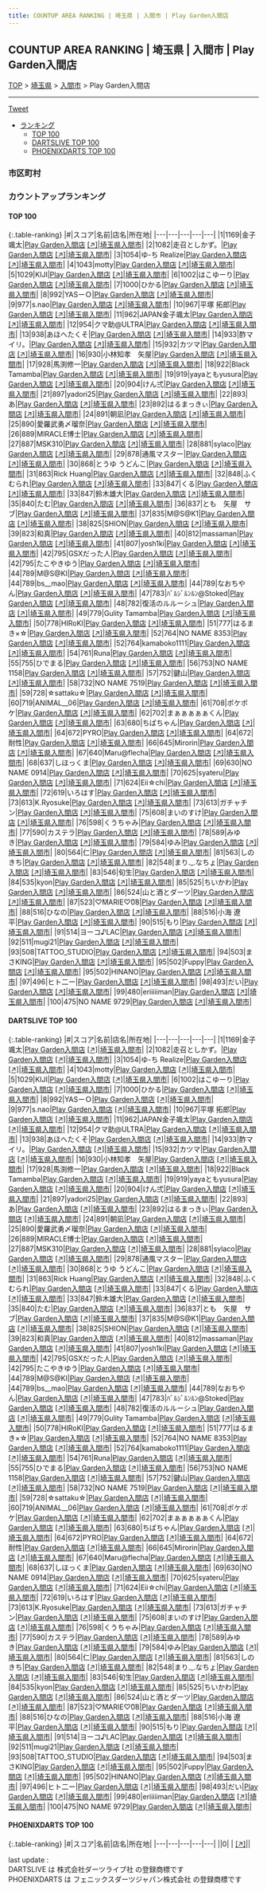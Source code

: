 ```yaml
---
title: COUNTUP AREA RANKING | 埼玉県 | 入間市 | Play Garden入間店
---
```

## COUNTUP AREA RANKING | 埼玉県 | 入間市 | Play Garden入間店

[TOP](/darts/rank/) > [埼玉県](/darts/rank/埼玉県/) > [入間市](/darts/rank/埼玉県/入間市/) > Play Garden入間店

___

<a href="https://twitter.com/share?ref_src=twsrc%5Etfw" data-text="COUNTUP AREA RANKING | 埼玉県入間市Play Garden入間店" class="twitter-share-button" data-hashtags="DARTSLIVE,PHOENIXDARTS,darts,ダーツ" data-show-count="false">Tweet</a>

* [ランキング](#カウントアップランキング)
    * [TOP 100](#top-100)
    * [DARTSLIVE TOP 100](#dartslive-top-100)
    * [PHOENIXDARTS TOP 100](#phoenixdarts-top-100)

### 市区町村

<ul>

</ul>

### カウントアップランキング

#### TOP 100



{:.table-ranking}
|#|スコア|名前|店名|所在地|
|---|---|---|---|---|
|1|1169|<span class="rank-name-dl">金子 颯太</span>|<a href="/darts/rank/shops/478626f191e53b2f774c926eb736cb5a.html">Play Garden入間店</a> <a href="https://search.dartslive.com/jp/shop/478626f191e53b2f774c926eb736cb5a">[↗]</a>|<a href="/darts/rank/埼玉県/入間市">埼玉県入間市</a>|
|2|1082|<span class="rank-name-dl">走召としかず。</span>|<a href="/darts/rank/shops/478626f191e53b2f774c926eb736cb5a.html">Play Garden入間店</a> <a href="https://search.dartslive.com/jp/shop/478626f191e53b2f774c926eb736cb5a">[↗]</a>|<a href="/darts/rank/埼玉県/入間市">埼玉県入間市</a>|
|3|1054|<span class="rank-name-dl">ゆ-ち Realize</span>|<a href="/darts/rank/shops/478626f191e53b2f774c926eb736cb5a.html">Play Garden入間店</a> <a href="https://search.dartslive.com/jp/shop/478626f191e53b2f774c926eb736cb5a">[↗]</a>|<a href="/darts/rank/埼玉県/入間市">埼玉県入間市</a>|
|4|1043|<span class="rank-name-dl">motty</span>|<a href="/darts/rank/shops/478626f191e53b2f774c926eb736cb5a.html">Play Garden入間店</a> <a href="https://search.dartslive.com/jp/shop/478626f191e53b2f774c926eb736cb5a">[↗]</a>|<a href="/darts/rank/埼玉県/入間市">埼玉県入間市</a>|
|5|1029|<span class="rank-name-dl">KIJI</span>|<a href="/darts/rank/shops/478626f191e53b2f774c926eb736cb5a.html">Play Garden入間店</a> <a href="https://search.dartslive.com/jp/shop/478626f191e53b2f774c926eb736cb5a">[↗]</a>|<a href="/darts/rank/埼玉県/入間市">埼玉県入間市</a>|
|6|1002|<span class="rank-name-dl">はこゆーり</span>|<a href="/darts/rank/shops/478626f191e53b2f774c926eb736cb5a.html">Play Garden入間店</a> <a href="https://search.dartslive.com/jp/shop/478626f191e53b2f774c926eb736cb5a">[↗]</a>|<a href="/darts/rank/埼玉県/入間市">埼玉県入間市</a>|
|7|1000|<span class="rank-name-dl">ひかる</span>|<a href="/darts/rank/shops/478626f191e53b2f774c926eb736cb5a.html">Play Garden入間店</a> <a href="https://search.dartslive.com/jp/shop/478626f191e53b2f774c926eb736cb5a">[↗]</a>|<a href="/darts/rank/埼玉県/入間市">埼玉県入間市</a>|
|8|992|<span class="rank-name-dl">YASーＯ</span>|<a href="/darts/rank/shops/478626f191e53b2f774c926eb736cb5a.html">Play Garden入間店</a> <a href="https://search.dartslive.com/jp/shop/478626f191e53b2f774c926eb736cb5a">[↗]</a>|<a href="/darts/rank/埼玉県/入間市">埼玉県入間市</a>|
|9|977|<span class="rank-name-dl">s.nao</span>|<a href="/darts/rank/shops/478626f191e53b2f774c926eb736cb5a.html">Play Garden入間店</a> <a href="https://search.dartslive.com/jp/shop/478626f191e53b2f774c926eb736cb5a">[↗]</a>|<a href="/darts/rank/埼玉県/入間市">埼玉県入間市</a>|
|10|967|<span class="rank-name-dl">平塚 拓郎</span>|<a href="/darts/rank/shops/478626f191e53b2f774c926eb736cb5a.html">Play Garden入間店</a> <a href="https://search.dartslive.com/jp/shop/478626f191e53b2f774c926eb736cb5a">[↗]</a>|<a href="/darts/rank/埼玉県/入間市">埼玉県入間市</a>|
|11|962|<span class="rank-name-dl">JAPAN金子颯太</span>|<a href="/darts/rank/shops/478626f191e53b2f774c926eb736cb5a.html">Play Garden入間店</a> <a href="https://search.dartslive.com/jp/shop/478626f191e53b2f774c926eb736cb5a">[↗]</a>|<a href="/darts/rank/埼玉県/入間市">埼玉県入間市</a>|
|12|954|<span class="rank-name-dl">クマ助@ULTRA</span>|<a href="/darts/rank/shops/478626f191e53b2f774c926eb736cb5a.html">Play Garden入間店</a> <a href="https://search.dartslive.com/jp/shop/478626f191e53b2f774c926eb736cb5a">[↗]</a>|<a href="/darts/rank/埼玉県/入間市">埼玉県入間市</a>|
|13|938|<span class="rank-name-dl">あほへたくそ</span>|<a href="/darts/rank/shops/478626f191e53b2f774c926eb736cb5a.html">Play Garden入間店</a> <a href="https://search.dartslive.com/jp/shop/478626f191e53b2f774c926eb736cb5a">[↗]</a>|<a href="/darts/rank/埼玉県/入間市">埼玉県入間市</a>|
|14|933|<span class="rank-name-dl">酢マイリ。</span>|<a href="/darts/rank/shops/478626f191e53b2f774c926eb736cb5a.html">Play Garden入間店</a> <a href="https://search.dartslive.com/jp/shop/478626f191e53b2f774c926eb736cb5a">[↗]</a>|<a href="/darts/rank/埼玉県/入間市">埼玉県入間市</a>|
|15|932|<span class="rank-name-dl">カツマ</span>|<a href="/darts/rank/shops/478626f191e53b2f774c926eb736cb5a.html">Play Garden入間店</a> <a href="https://search.dartslive.com/jp/shop/478626f191e53b2f774c926eb736cb5a">[↗]</a>|<a href="/darts/rank/埼玉県/入間市">埼玉県入間市</a>|
|16|930|<span class="rank-name-dl">小林知孝　矢屋</span>|<a href="/darts/rank/shops/478626f191e53b2f774c926eb736cb5a.html">Play Garden入間店</a> <a href="https://search.dartslive.com/jp/shop/478626f191e53b2f774c926eb736cb5a">[↗]</a>|<a href="/darts/rank/埼玉県/入間市">埼玉県入間市</a>|
|17|928|<span class="rank-name-dl">馬渕修一</span>|<a href="/darts/rank/shops/478626f191e53b2f774c926eb736cb5a.html">Play Garden入間店</a> <a href="https://search.dartslive.com/jp/shop/478626f191e53b2f774c926eb736cb5a">[↗]</a>|<a href="/darts/rank/埼玉県/入間市">埼玉県入間市</a>|
|18|922|<span class="rank-name-dl">Black Tamamba</span>|<a href="/darts/rank/shops/478626f191e53b2f774c926eb736cb5a.html">Play Garden入間店</a> <a href="https://search.dartslive.com/jp/shop/478626f191e53b2f774c926eb736cb5a">[↗]</a>|<a href="/darts/rank/埼玉県/入間市">埼玉県入間市</a>|
|19|919|<span class="rank-name-dl">yayaともyusura</span>|<a href="/darts/rank/shops/478626f191e53b2f774c926eb736cb5a.html">Play Garden入間店</a> <a href="https://search.dartslive.com/jp/shop/478626f191e53b2f774c926eb736cb5a">[↗]</a>|<a href="/darts/rank/埼玉県/入間市">埼玉県入間市</a>|
|20|904|<span class="rank-name-dl">けん弍</span>|<a href="/darts/rank/shops/478626f191e53b2f774c926eb736cb5a.html">Play Garden入間店</a> <a href="https://search.dartslive.com/jp/shop/478626f191e53b2f774c926eb736cb5a">[↗]</a>|<a href="/darts/rank/埼玉県/入間市">埼玉県入間市</a>|
|21|897|<span class="rank-name-dl">yadori25</span>|<a href="/darts/rank/shops/478626f191e53b2f774c926eb736cb5a.html">Play Garden入間店</a> <a href="https://search.dartslive.com/jp/shop/478626f191e53b2f774c926eb736cb5a">[↗]</a>|<a href="/darts/rank/埼玉県/入間市">埼玉県入間市</a>|
|22|893|<span class="rank-name-dl">あ</span>|<a href="/darts/rank/shops/478626f191e53b2f774c926eb736cb5a.html">Play Garden入間店</a> <a href="https://search.dartslive.com/jp/shop/478626f191e53b2f774c926eb736cb5a">[↗]</a>|<a href="/darts/rank/埼玉県/入間市">埼玉県入間市</a>|
|23|892|<span class="rank-name-dl">はるまっきぃ</span>|<a href="/darts/rank/shops/478626f191e53b2f774c926eb736cb5a.html">Play Garden入間店</a> <a href="https://search.dartslive.com/jp/shop/478626f191e53b2f774c926eb736cb5a">[↗]</a>|<a href="/darts/rank/埼玉県/入間市">埼玉県入間市</a>|
|24|891|<span class="rank-name-dl">朝凪</span>|<a href="/darts/rank/shops/478626f191e53b2f774c926eb736cb5a.html">Play Garden入間店</a> <a href="https://search.dartslive.com/jp/shop/478626f191e53b2f774c926eb736cb5a">[↗]</a>|<a href="/darts/rank/埼玉県/入間市">埼玉県入間市</a>|
|25|890|<span class="rank-name-dl">愛羅武勇〆瑠奈</span>|<a href="/darts/rank/shops/478626f191e53b2f774c926eb736cb5a.html">Play Garden入間店</a> <a href="https://search.dartslive.com/jp/shop/478626f191e53b2f774c926eb736cb5a">[↗]</a>|<a href="/darts/rank/埼玉県/入間市">埼玉県入間市</a>|
|26|889|<span class="rank-name-dl">MIRACLE博士</span>|<a href="/darts/rank/shops/478626f191e53b2f774c926eb736cb5a.html">Play Garden入間店</a> <a href="https://search.dartslive.com/jp/shop/478626f191e53b2f774c926eb736cb5a">[↗]</a>|<a href="/darts/rank/埼玉県/入間市">埼玉県入間市</a>|
|27|887|<span class="rank-name-dl">MSK310</span>|<a href="/darts/rank/shops/478626f191e53b2f774c926eb736cb5a.html">Play Garden入間店</a> <a href="https://search.dartslive.com/jp/shop/478626f191e53b2f774c926eb736cb5a">[↗]</a>|<a href="/darts/rank/埼玉県/入間市">埼玉県入間市</a>|
|28|881|<span class="rank-name-dl">sylaco</span>|<a href="/darts/rank/shops/478626f191e53b2f774c926eb736cb5a.html">Play Garden入間店</a> <a href="https://search.dartslive.com/jp/shop/478626f191e53b2f774c926eb736cb5a">[↗]</a>|<a href="/darts/rank/埼玉県/入間市">埼玉県入間市</a>|
|29|878|<span class="rank-name-dl">通風マスター</span>|<a href="/darts/rank/shops/478626f191e53b2f774c926eb736cb5a.html">Play Garden入間店</a> <a href="https://search.dartslive.com/jp/shop/478626f191e53b2f774c926eb736cb5a">[↗]</a>|<a href="/darts/rank/埼玉県/入間市">埼玉県入間市</a>|
|30|868|<span class="rank-name-dl">とうゆ うどんこ</span>|<a href="/darts/rank/shops/478626f191e53b2f774c926eb736cb5a.html">Play Garden入間店</a> <a href="https://search.dartslive.com/jp/shop/478626f191e53b2f774c926eb736cb5a">[↗]</a>|<a href="/darts/rank/埼玉県/入間市">埼玉県入間市</a>|
|31|863|<span class="rank-name-dl">Rick Huang</span>|<a href="/darts/rank/shops/478626f191e53b2f774c926eb736cb5a.html">Play Garden入間店</a> <a href="https://search.dartslive.com/jp/shop/478626f191e53b2f774c926eb736cb5a">[↗]</a>|<a href="/darts/rank/埼玉県/入間市">埼玉県入間市</a>|
|32|848|<span class="rank-name-dl">ふくむられ</span>|<a href="/darts/rank/shops/478626f191e53b2f774c926eb736cb5a.html">Play Garden入間店</a> <a href="https://search.dartslive.com/jp/shop/478626f191e53b2f774c926eb736cb5a">[↗]</a>|<a href="/darts/rank/埼玉県/入間市">埼玉県入間市</a>|
|33|847|<span class="rank-name-dl">くる</span>|<a href="/darts/rank/shops/478626f191e53b2f774c926eb736cb5a.html">Play Garden入間店</a> <a href="https://search.dartslive.com/jp/shop/478626f191e53b2f774c926eb736cb5a">[↗]</a>|<a href="/darts/rank/埼玉県/入間市">埼玉県入間市</a>|
|33|847|<span class="rank-name-dl">鈴木雄大</span>|<a href="/darts/rank/shops/478626f191e53b2f774c926eb736cb5a.html">Play Garden入間店</a> <a href="https://search.dartslive.com/jp/shop/478626f191e53b2f774c926eb736cb5a">[↗]</a>|<a href="/darts/rank/埼玉県/入間市">埼玉県入間市</a>|
|35|840|<span class="rank-name-dl">たむ</span>|<a href="/darts/rank/shops/478626f191e53b2f774c926eb736cb5a.html">Play Garden入間店</a> <a href="https://search.dartslive.com/jp/shop/478626f191e53b2f774c926eb736cb5a">[↗]</a>|<a href="/darts/rank/埼玉県/入間市">埼玉県入間市</a>|
|36|837|<span class="rank-name-dl">とも　矢屋　サブ</span>|<a href="/darts/rank/shops/478626f191e53b2f774c926eb736cb5a.html">Play Garden入間店</a> <a href="https://search.dartslive.com/jp/shop/478626f191e53b2f774c926eb736cb5a">[↗]</a>|<a href="/darts/rank/埼玉県/入間市">埼玉県入間市</a>|
|37|835|<span class="rank-name-dl">M@S@K1</span>|<a href="/darts/rank/shops/478626f191e53b2f774c926eb736cb5a.html">Play Garden入間店</a> <a href="https://search.dartslive.com/jp/shop/478626f191e53b2f774c926eb736cb5a">[↗]</a>|<a href="/darts/rank/埼玉県/入間市">埼玉県入間市</a>|
|38|825|<span class="rank-name-dl">SHION</span>|<a href="/darts/rank/shops/478626f191e53b2f774c926eb736cb5a.html">Play Garden入間店</a> <a href="https://search.dartslive.com/jp/shop/478626f191e53b2f774c926eb736cb5a">[↗]</a>|<a href="/darts/rank/埼玉県/入間市">埼玉県入間市</a>|
|39|823|<span class="rank-name-dl">和真</span>|<a href="/darts/rank/shops/478626f191e53b2f774c926eb736cb5a.html">Play Garden入間店</a> <a href="https://search.dartslive.com/jp/shop/478626f191e53b2f774c926eb736cb5a">[↗]</a>|<a href="/darts/rank/埼玉県/入間市">埼玉県入間市</a>|
|40|812|<span class="rank-name-dl">massaman</span>|<a href="/darts/rank/shops/478626f191e53b2f774c926eb736cb5a.html">Play Garden入間店</a> <a href="https://search.dartslive.com/jp/shop/478626f191e53b2f774c926eb736cb5a">[↗]</a>|<a href="/darts/rank/埼玉県/入間市">埼玉県入間市</a>|
|41|807|<span class="rank-name-dl">yosh1ki</span>|<a href="/darts/rank/shops/478626f191e53b2f774c926eb736cb5a.html">Play Garden入間店</a> <a href="https://search.dartslive.com/jp/shop/478626f191e53b2f774c926eb736cb5a">[↗]</a>|<a href="/darts/rank/埼玉県/入間市">埼玉県入間市</a>|
|42|795|<span class="rank-name-dl">GSXだった人</span>|<a href="/darts/rank/shops/478626f191e53b2f774c926eb736cb5a.html">Play Garden入間店</a> <a href="https://search.dartslive.com/jp/shop/478626f191e53b2f774c926eb736cb5a">[↗]</a>|<a href="/darts/rank/埼玉県/入間市">埼玉県入間市</a>|
|42|795|<span class="rank-name-dl">たこやきゆう</span>|<a href="/darts/rank/shops/478626f191e53b2f774c926eb736cb5a.html">Play Garden入間店</a> <a href="https://search.dartslive.com/jp/shop/478626f191e53b2f774c926eb736cb5a">[↗]</a>|<a href="/darts/rank/埼玉県/入間市">埼玉県入間市</a>|
|44|789|<span class="rank-name-dl">M@S@KI</span>|<a href="/darts/rank/shops/478626f191e53b2f774c926eb736cb5a.html">Play Garden入間店</a> <a href="https://search.dartslive.com/jp/shop/478626f191e53b2f774c926eb736cb5a">[↗]</a>|<a href="/darts/rank/埼玉県/入間市">埼玉県入間市</a>|
|44|789|<span class="rank-name-dl">bs__mao</span>|<a href="/darts/rank/shops/478626f191e53b2f774c926eb736cb5a.html">Play Garden入間店</a> <a href="https://search.dartslive.com/jp/shop/478626f191e53b2f774c926eb736cb5a">[↗]</a>|<a href="/darts/rank/埼玉県/入間市">埼玉県入間市</a>|
|44|789|<span class="rank-name-dl">なおちやん</span>|<a href="/darts/rank/shops/478626f191e53b2f774c926eb736cb5a.html">Play Garden入間店</a> <a href="https://search.dartslive.com/jp/shop/478626f191e53b2f774c926eb736cb5a">[↗]</a>|<a href="/darts/rank/埼玉県/入間市">埼玉県入間市</a>|
|47|783|<span class="rank-name-dl">ﾊﾞﾙｼﾞﾙﾝﾙﾝ@Stoked</span>|<a href="/darts/rank/shops/478626f191e53b2f774c926eb736cb5a.html">Play Garden入間店</a> <a href="https://search.dartslive.com/jp/shop/478626f191e53b2f774c926eb736cb5a">[↗]</a>|<a href="/darts/rank/埼玉県/入間市">埼玉県入間市</a>|
|48|782|<span class="rank-name-dl">復活のルルーシュ</span>|<a href="/darts/rank/shops/478626f191e53b2f774c926eb736cb5a.html">Play Garden入間店</a> <a href="https://search.dartslive.com/jp/shop/478626f191e53b2f774c926eb736cb5a">[↗]</a>|<a href="/darts/rank/埼玉県/入間市">埼玉県入間市</a>|
|49|779|<span class="rank-name-dl">Gulity Tamamba</span>|<a href="/darts/rank/shops/478626f191e53b2f774c926eb736cb5a.html">Play Garden入間店</a> <a href="https://search.dartslive.com/jp/shop/478626f191e53b2f774c926eb736cb5a">[↗]</a>|<a href="/darts/rank/埼玉県/入間市">埼玉県入間市</a>|
|50|778|<span class="rank-name-dl">HIRoKI</span>|<a href="/darts/rank/shops/478626f191e53b2f774c926eb736cb5a.html">Play Garden入間店</a> <a href="https://search.dartslive.com/jp/shop/478626f191e53b2f774c926eb736cb5a">[↗]</a>|<a href="/darts/rank/埼玉県/入間市">埼玉県入間市</a>|
|51|777|<span class="rank-name-dl">はるまき×☆</span>|<a href="/darts/rank/shops/478626f191e53b2f774c926eb736cb5a.html">Play Garden入間店</a> <a href="https://search.dartslive.com/jp/shop/478626f191e53b2f774c926eb736cb5a">[↗]</a>|<a href="/darts/rank/埼玉県/入間市">埼玉県入間市</a>|
|52|764|<span class="rank-name-dl">NO NAME 8353</span>|<a href="/darts/rank/shops/478626f191e53b2f774c926eb736cb5a.html">Play Garden入間店</a> <a href="https://search.dartslive.com/jp/shop/478626f191e53b2f774c926eb736cb5a">[↗]</a>|<a href="/darts/rank/埼玉県/入間市">埼玉県入間市</a>|
|52|764|<span class="rank-name-dl">kamaboko1111</span>|<a href="/darts/rank/shops/478626f191e53b2f774c926eb736cb5a.html">Play Garden入間店</a> <a href="https://search.dartslive.com/jp/shop/478626f191e53b2f774c926eb736cb5a">[↗]</a>|<a href="/darts/rank/埼玉県/入間市">埼玉県入間市</a>|
|54|761|<span class="rank-name-dl">Runa</span>|<a href="/darts/rank/shops/478626f191e53b2f774c926eb736cb5a.html">Play Garden入間店</a> <a href="https://search.dartslive.com/jp/shop/478626f191e53b2f774c926eb736cb5a">[↗]</a>|<a href="/darts/rank/埼玉県/入間市">埼玉県入間市</a>|
|55|755|<span class="rank-name-dl">ひでまる</span>|<a href="/darts/rank/shops/478626f191e53b2f774c926eb736cb5a.html">Play Garden入間店</a> <a href="https://search.dartslive.com/jp/shop/478626f191e53b2f774c926eb736cb5a">[↗]</a>|<a href="/darts/rank/埼玉県/入間市">埼玉県入間市</a>|
|56|753|<span class="rank-name-dl">NO NAME 1158</span>|<a href="/darts/rank/shops/478626f191e53b2f774c926eb736cb5a.html">Play Garden入間店</a> <a href="https://search.dartslive.com/jp/shop/478626f191e53b2f774c926eb736cb5a">[↗]</a>|<a href="/darts/rank/埼玉県/入間市">埼玉県入間市</a>|
|57|752|<span class="rank-name-dl">鍵山</span>|<a href="/darts/rank/shops/478626f191e53b2f774c926eb736cb5a.html">Play Garden入間店</a> <a href="https://search.dartslive.com/jp/shop/478626f191e53b2f774c926eb736cb5a">[↗]</a>|<a href="/darts/rank/埼玉県/入間市">埼玉県入間市</a>|
|58|732|<span class="rank-name-dl">NO NAME 7519</span>|<a href="/darts/rank/shops/478626f191e53b2f774c926eb736cb5a.html">Play Garden入間店</a> <a href="https://search.dartslive.com/jp/shop/478626f191e53b2f774c926eb736cb5a">[↗]</a>|<a href="/darts/rank/埼玉県/入間市">埼玉県入間市</a>|
|59|728|<span class="rank-name-dl">☆sattaku☆</span>|<a href="/darts/rank/shops/478626f191e53b2f774c926eb736cb5a.html">Play Garden入間店</a> <a href="https://search.dartslive.com/jp/shop/478626f191e53b2f774c926eb736cb5a">[↗]</a>|<a href="/darts/rank/埼玉県/入間市">埼玉県入間市</a>|
|60|719|<span class="rank-name-dl">ANIMAL__06</span>|<a href="/darts/rank/shops/478626f191e53b2f774c926eb736cb5a.html">Play Garden入間店</a> <a href="https://search.dartslive.com/jp/shop/478626f191e53b2f774c926eb736cb5a">[↗]</a>|<a href="/darts/rank/埼玉県/入間市">埼玉県入間市</a>|
|61|708|<span class="rank-name-dl">ポケポケ</span>|<a href="/darts/rank/shops/478626f191e53b2f774c926eb736cb5a.html">Play Garden入間店</a> <a href="https://search.dartslive.com/jp/shop/478626f191e53b2f774c926eb736cb5a">[↗]</a>|<a href="/darts/rank/埼玉県/入間市">埼玉県入間市</a>|
|62|702|<span class="rank-name-dl">まぁぁぁぁぁくん</span>|<a href="/darts/rank/shops/478626f191e53b2f774c926eb736cb5a.html">Play Garden入間店</a> <a href="https://search.dartslive.com/jp/shop/478626f191e53b2f774c926eb736cb5a">[↗]</a>|<a href="/darts/rank/埼玉県/入間市">埼玉県入間市</a>|
|63|680|<span class="rank-name-dl">ちばちゃん</span>|<a href="/darts/rank/shops/478626f191e53b2f774c926eb736cb5a.html">Play Garden入間店</a> <a href="https://search.dartslive.com/jp/shop/478626f191e53b2f774c926eb736cb5a">[↗]</a>|<a href="/darts/rank/埼玉県/入間市">埼玉県入間市</a>|
|64|672|<span class="rank-name-dl">PYRO</span>|<a href="/darts/rank/shops/478626f191e53b2f774c926eb736cb5a.html">Play Garden入間店</a> <a href="https://search.dartslive.com/jp/shop/478626f191e53b2f774c926eb736cb5a">[↗]</a>|<a href="/darts/rank/埼玉県/入間市">埼玉県入間市</a>|
|64|672|<span class="rank-name-dl">耐性</span>|<a href="/darts/rank/shops/478626f191e53b2f774c926eb736cb5a.html">Play Garden入間店</a> <a href="https://search.dartslive.com/jp/shop/478626f191e53b2f774c926eb736cb5a">[↗]</a>|<a href="/darts/rank/埼玉県/入間市">埼玉県入間市</a>|
|66|645|<span class="rank-name-dl">Mirorin</span>|<a href="/darts/rank/shops/478626f191e53b2f774c926eb736cb5a.html">Play Garden入間店</a> <a href="https://search.dartslive.com/jp/shop/478626f191e53b2f774c926eb736cb5a">[↗]</a>|<a href="/darts/rank/埼玉県/入間市">埼玉県入間市</a>|
|67|640|<span class="rank-name-dl">Maru@flecha</span>|<a href="/darts/rank/shops/478626f191e53b2f774c926eb736cb5a.html">Play Garden入間店</a> <a href="https://search.dartslive.com/jp/shop/478626f191e53b2f774c926eb736cb5a">[↗]</a>|<a href="/darts/rank/埼玉県/入間市">埼玉県入間市</a>|
|68|637|<span class="rank-name-dl">しほっくま</span>|<a href="/darts/rank/shops/478626f191e53b2f774c926eb736cb5a.html">Play Garden入間店</a> <a href="https://search.dartslive.com/jp/shop/478626f191e53b2f774c926eb736cb5a">[↗]</a>|<a href="/darts/rank/埼玉県/入間市">埼玉県入間市</a>|
|69|630|<span class="rank-name-dl">NO NAME 0914</span>|<a href="/darts/rank/shops/478626f191e53b2f774c926eb736cb5a.html">Play Garden入間店</a> <a href="https://search.dartslive.com/jp/shop/478626f191e53b2f774c926eb736cb5a">[↗]</a>|<a href="/darts/rank/埼玉県/入間市">埼玉県入間市</a>|
|70|625|<span class="rank-name-dl">syateru</span>|<a href="/darts/rank/shops/478626f191e53b2f774c926eb736cb5a.html">Play Garden入間店</a> <a href="https://search.dartslive.com/jp/shop/478626f191e53b2f774c926eb736cb5a">[↗]</a>|<a href="/darts/rank/埼玉県/入間市">埼玉県入間市</a>|
|71|624|<span class="rank-name-dl">Eii☆chi</span>|<a href="/darts/rank/shops/478626f191e53b2f774c926eb736cb5a.html">Play Garden入間店</a> <a href="https://search.dartslive.com/jp/shop/478626f191e53b2f774c926eb736cb5a">[↗]</a>|<a href="/darts/rank/埼玉県/入間市">埼玉県入間市</a>|
|72|619|<span class="rank-name-dl">いろはす</span>|<a href="/darts/rank/shops/478626f191e53b2f774c926eb736cb5a.html">Play Garden入間店</a> <a href="https://search.dartslive.com/jp/shop/478626f191e53b2f774c926eb736cb5a">[↗]</a>|<a href="/darts/rank/埼玉県/入間市">埼玉県入間市</a>|
|73|613|<span class="rank-name-dl">K.Ryosuke</span>|<a href="/darts/rank/shops/478626f191e53b2f774c926eb736cb5a.html">Play Garden入間店</a> <a href="https://search.dartslive.com/jp/shop/478626f191e53b2f774c926eb736cb5a">[↗]</a>|<a href="/darts/rank/埼玉県/入間市">埼玉県入間市</a>|
|73|613|<span class="rank-name-dl">ガチャチン</span>|<a href="/darts/rank/shops/478626f191e53b2f774c926eb736cb5a.html">Play Garden入間店</a> <a href="https://search.dartslive.com/jp/shop/478626f191e53b2f774c926eb736cb5a">[↗]</a>|<a href="/darts/rank/埼玉県/入間市">埼玉県入間市</a>|
|75|608|<span class="rank-name-dl">まいのすけ</span>|<a href="/darts/rank/shops/478626f191e53b2f774c926eb736cb5a.html">Play Garden入間店</a> <a href="https://search.dartslive.com/jp/shop/478626f191e53b2f774c926eb736cb5a">[↗]</a>|<a href="/darts/rank/埼玉県/入間市">埼玉県入間市</a>|
|76|598|<span class="rank-name-dl">くうちゃみ</span>|<a href="/darts/rank/shops/478626f191e53b2f774c926eb736cb5a.html">Play Garden入間店</a> <a href="https://search.dartslive.com/jp/shop/478626f191e53b2f774c926eb736cb5a">[↗]</a>|<a href="/darts/rank/埼玉県/入間市">埼玉県入間市</a>|
|77|590|<span class="rank-name-dl">カステラ</span>|<a href="/darts/rank/shops/478626f191e53b2f774c926eb736cb5a.html">Play Garden入間店</a> <a href="https://search.dartslive.com/jp/shop/478626f191e53b2f774c926eb736cb5a">[↗]</a>|<a href="/darts/rank/埼玉県/入間市">埼玉県入間市</a>|
|78|589|<span class="rank-name-dl">みゆき</span>|<a href="/darts/rank/shops/478626f191e53b2f774c926eb736cb5a.html">Play Garden入間店</a> <a href="https://search.dartslive.com/jp/shop/478626f191e53b2f774c926eb736cb5a">[↗]</a>|<a href="/darts/rank/埼玉県/入間市">埼玉県入間市</a>|
|79|584|<span class="rank-name-dl">ゆみ</span>|<a href="/darts/rank/shops/478626f191e53b2f774c926eb736cb5a.html">Play Garden入間店</a> <a href="https://search.dartslive.com/jp/shop/478626f191e53b2f774c926eb736cb5a">[↗]</a>|<a href="/darts/rank/埼玉県/入間市">埼玉県入間市</a>|
|80|564|<span class="rank-name-dl">仁</span>|<a href="/darts/rank/shops/478626f191e53b2f774c926eb736cb5a.html">Play Garden入間店</a> <a href="https://search.dartslive.com/jp/shop/478626f191e53b2f774c926eb736cb5a">[↗]</a>|<a href="/darts/rank/埼玉県/入間市">埼玉県入間市</a>|
|81|563|<span class="rank-name-dl">しのきち</span>|<a href="/darts/rank/shops/478626f191e53b2f774c926eb736cb5a.html">Play Garden入間店</a> <a href="https://search.dartslive.com/jp/shop/478626f191e53b2f774c926eb736cb5a">[↗]</a>|<a href="/darts/rank/埼玉県/入間市">埼玉県入間市</a>|
|82|548|<span class="rank-name-dl">まり._.なちょ</span>|<a href="/darts/rank/shops/478626f191e53b2f774c926eb736cb5a.html">Play Garden入間店</a> <a href="https://search.dartslive.com/jp/shop/478626f191e53b2f774c926eb736cb5a">[↗]</a>|<a href="/darts/rank/埼玉県/入間市">埼玉県入間市</a>|
|83|546|<span class="rank-name-dl">旬生</span>|<a href="/darts/rank/shops/478626f191e53b2f774c926eb736cb5a.html">Play Garden入間店</a> <a href="https://search.dartslive.com/jp/shop/478626f191e53b2f774c926eb736cb5a">[↗]</a>|<a href="/darts/rank/埼玉県/入間市">埼玉県入間市</a>|
|84|535|<span class="rank-name-dl">kyon</span>|<a href="/darts/rank/shops/478626f191e53b2f774c926eb736cb5a.html">Play Garden入間店</a> <a href="https://search.dartslive.com/jp/shop/478626f191e53b2f774c926eb736cb5a">[↗]</a>|<a href="/darts/rank/埼玉県/入間市">埼玉県入間市</a>|
|85|525|<span class="rank-name-dl">ちいかわ</span>|<a href="/darts/rank/shops/478626f191e53b2f774c926eb736cb5a.html">Play Garden入間店</a> <a href="https://search.dartslive.com/jp/shop/478626f191e53b2f774c926eb736cb5a">[↗]</a>|<a href="/darts/rank/埼玉県/入間市">埼玉県入間市</a>|
|86|524|<span class="rank-name-dl">山と酒とダーツ</span>|<a href="/darts/rank/shops/478626f191e53b2f774c926eb736cb5a.html">Play Garden入間店</a> <a href="https://search.dartslive.com/jp/shop/478626f191e53b2f774c926eb736cb5a">[↗]</a>|<a href="/darts/rank/埼玉県/入間市">埼玉県入間市</a>|
|87|523|<span class="rank-name-dl">♡⃛MARIE♡⃛08</span>|<a href="/darts/rank/shops/478626f191e53b2f774c926eb736cb5a.html">Play Garden入間店</a> <a href="https://search.dartslive.com/jp/shop/478626f191e53b2f774c926eb736cb5a">[↗]</a>|<a href="/darts/rank/埼玉県/入間市">埼玉県入間市</a>|
|88|516|<span class="rank-name-dl">ひなの</span>|<a href="/darts/rank/shops/478626f191e53b2f774c926eb736cb5a.html">Play Garden入間店</a> <a href="https://search.dartslive.com/jp/shop/478626f191e53b2f774c926eb736cb5a">[↗]</a>|<a href="/darts/rank/埼玉県/入間市">埼玉県入間市</a>|
|88|516|<span class="rank-name-dl">小海 遼平</span>|<a href="/darts/rank/shops/478626f191e53b2f774c926eb736cb5a.html">Play Garden入間店</a> <a href="https://search.dartslive.com/jp/shop/478626f191e53b2f774c926eb736cb5a">[↗]</a>|<a href="/darts/rank/埼玉県/入間市">埼玉県入間市</a>|
|90|515|<span class="rank-name-dl">もり</span>|<a href="/darts/rank/shops/478626f191e53b2f774c926eb736cb5a.html">Play Garden入間店</a> <a href="https://search.dartslive.com/jp/shop/478626f191e53b2f774c926eb736cb5a">[↗]</a>|<a href="/darts/rank/埼玉県/入間市">埼玉県入間市</a>|
|91|514|<span class="rank-name-dl">ヨーコ♪LAC</span>|<a href="/darts/rank/shops/478626f191e53b2f774c926eb736cb5a.html">Play Garden入間店</a> <a href="https://search.dartslive.com/jp/shop/478626f191e53b2f774c926eb736cb5a">[↗]</a>|<a href="/darts/rank/埼玉県/入間市">埼玉県入間市</a>|
|92|511|<span class="rank-name-dl">mugi21</span>|<a href="/darts/rank/shops/478626f191e53b2f774c926eb736cb5a.html">Play Garden入間店</a> <a href="https://search.dartslive.com/jp/shop/478626f191e53b2f774c926eb736cb5a">[↗]</a>|<a href="/darts/rank/埼玉県/入間市">埼玉県入間市</a>|
|93|508|<span class="rank-name-dl">TATTOO_STUDIO</span>|<a href="/darts/rank/shops/478626f191e53b2f774c926eb736cb5a.html">Play Garden入間店</a> <a href="https://search.dartslive.com/jp/shop/478626f191e53b2f774c926eb736cb5a">[↗]</a>|<a href="/darts/rank/埼玉県/入間市">埼玉県入間市</a>|
|94|503|<span class="rank-name-dl">まさKING</span>|<a href="/darts/rank/shops/478626f191e53b2f774c926eb736cb5a.html">Play Garden入間店</a> <a href="https://search.dartslive.com/jp/shop/478626f191e53b2f774c926eb736cb5a">[↗]</a>|<a href="/darts/rank/埼玉県/入間市">埼玉県入間市</a>|
|95|502|<span class="rank-name-dl">Fuppy</span>|<a href="/darts/rank/shops/478626f191e53b2f774c926eb736cb5a.html">Play Garden入間店</a> <a href="https://search.dartslive.com/jp/shop/478626f191e53b2f774c926eb736cb5a">[↗]</a>|<a href="/darts/rank/埼玉県/入間市">埼玉県入間市</a>|
|95|502|<span class="rank-name-dl">HINANO</span>|<a href="/darts/rank/shops/478626f191e53b2f774c926eb736cb5a.html">Play Garden入間店</a> <a href="https://search.dartslive.com/jp/shop/478626f191e53b2f774c926eb736cb5a">[↗]</a>|<a href="/darts/rank/埼玉県/入間市">埼玉県入間市</a>|
|97|496|<span class="rank-name-dl">ヒト二ー</span>|<a href="/darts/rank/shops/478626f191e53b2f774c926eb736cb5a.html">Play Garden入間店</a> <a href="https://search.dartslive.com/jp/shop/478626f191e53b2f774c926eb736cb5a">[↗]</a>|<a href="/darts/rank/埼玉県/入間市">埼玉県入間市</a>|
|98|493|<span class="rank-name-dl">だい</span>|<a href="/darts/rank/shops/478626f191e53b2f774c926eb736cb5a.html">Play Garden入間店</a> <a href="https://search.dartslive.com/jp/shop/478626f191e53b2f774c926eb736cb5a">[↗]</a>|<a href="/darts/rank/埼玉県/入間市">埼玉県入間市</a>|
|99|480|<span class="rank-name-dl">eriiiiiman</span>|<a href="/darts/rank/shops/478626f191e53b2f774c926eb736cb5a.html">Play Garden入間店</a> <a href="https://search.dartslive.com/jp/shop/478626f191e53b2f774c926eb736cb5a">[↗]</a>|<a href="/darts/rank/埼玉県/入間市">埼玉県入間市</a>|
|100|475|<span class="rank-name-dl">NO NAME 9729</span>|<a href="/darts/rank/shops/478626f191e53b2f774c926eb736cb5a.html">Play Garden入間店</a> <a href="https://search.dartslive.com/jp/shop/478626f191e53b2f774c926eb736cb5a">[↗]</a>|<a href="/darts/rank/埼玉県/入間市">埼玉県入間市</a>|


#### DARTSLIVE TOP 100



{:.table-ranking}
|#|スコア|名前|店名|所在地|
|---|---|---|---|---|
|1|1169|<span class="rank-name-dl">金子 颯太</span>|<a href="/darts/rank/shops/478626f191e53b2f774c926eb736cb5a.html">Play Garden入間店</a> <a href="https://search.dartslive.com/jp/shop/478626f191e53b2f774c926eb736cb5a">[↗]</a>|<a href="/darts/rank/埼玉県/入間市">埼玉県入間市</a>|
|2|1082|<span class="rank-name-dl">走召としかず。</span>|<a href="/darts/rank/shops/478626f191e53b2f774c926eb736cb5a.html">Play Garden入間店</a> <a href="https://search.dartslive.com/jp/shop/478626f191e53b2f774c926eb736cb5a">[↗]</a>|<a href="/darts/rank/埼玉県/入間市">埼玉県入間市</a>|
|3|1054|<span class="rank-name-dl">ゆ-ち Realize</span>|<a href="/darts/rank/shops/478626f191e53b2f774c926eb736cb5a.html">Play Garden入間店</a> <a href="https://search.dartslive.com/jp/shop/478626f191e53b2f774c926eb736cb5a">[↗]</a>|<a href="/darts/rank/埼玉県/入間市">埼玉県入間市</a>|
|4|1043|<span class="rank-name-dl">motty</span>|<a href="/darts/rank/shops/478626f191e53b2f774c926eb736cb5a.html">Play Garden入間店</a> <a href="https://search.dartslive.com/jp/shop/478626f191e53b2f774c926eb736cb5a">[↗]</a>|<a href="/darts/rank/埼玉県/入間市">埼玉県入間市</a>|
|5|1029|<span class="rank-name-dl">KIJI</span>|<a href="/darts/rank/shops/478626f191e53b2f774c926eb736cb5a.html">Play Garden入間店</a> <a href="https://search.dartslive.com/jp/shop/478626f191e53b2f774c926eb736cb5a">[↗]</a>|<a href="/darts/rank/埼玉県/入間市">埼玉県入間市</a>|
|6|1002|<span class="rank-name-dl">はこゆーり</span>|<a href="/darts/rank/shops/478626f191e53b2f774c926eb736cb5a.html">Play Garden入間店</a> <a href="https://search.dartslive.com/jp/shop/478626f191e53b2f774c926eb736cb5a">[↗]</a>|<a href="/darts/rank/埼玉県/入間市">埼玉県入間市</a>|
|7|1000|<span class="rank-name-dl">ひかる</span>|<a href="/darts/rank/shops/478626f191e53b2f774c926eb736cb5a.html">Play Garden入間店</a> <a href="https://search.dartslive.com/jp/shop/478626f191e53b2f774c926eb736cb5a">[↗]</a>|<a href="/darts/rank/埼玉県/入間市">埼玉県入間市</a>|
|8|992|<span class="rank-name-dl">YASーＯ</span>|<a href="/darts/rank/shops/478626f191e53b2f774c926eb736cb5a.html">Play Garden入間店</a> <a href="https://search.dartslive.com/jp/shop/478626f191e53b2f774c926eb736cb5a">[↗]</a>|<a href="/darts/rank/埼玉県/入間市">埼玉県入間市</a>|
|9|977|<span class="rank-name-dl">s.nao</span>|<a href="/darts/rank/shops/478626f191e53b2f774c926eb736cb5a.html">Play Garden入間店</a> <a href="https://search.dartslive.com/jp/shop/478626f191e53b2f774c926eb736cb5a">[↗]</a>|<a href="/darts/rank/埼玉県/入間市">埼玉県入間市</a>|
|10|967|<span class="rank-name-dl">平塚 拓郎</span>|<a href="/darts/rank/shops/478626f191e53b2f774c926eb736cb5a.html">Play Garden入間店</a> <a href="https://search.dartslive.com/jp/shop/478626f191e53b2f774c926eb736cb5a">[↗]</a>|<a href="/darts/rank/埼玉県/入間市">埼玉県入間市</a>|
|11|962|<span class="rank-name-dl">JAPAN金子颯太</span>|<a href="/darts/rank/shops/478626f191e53b2f774c926eb736cb5a.html">Play Garden入間店</a> <a href="https://search.dartslive.com/jp/shop/478626f191e53b2f774c926eb736cb5a">[↗]</a>|<a href="/darts/rank/埼玉県/入間市">埼玉県入間市</a>|
|12|954|<span class="rank-name-dl">クマ助@ULTRA</span>|<a href="/darts/rank/shops/478626f191e53b2f774c926eb736cb5a.html">Play Garden入間店</a> <a href="https://search.dartslive.com/jp/shop/478626f191e53b2f774c926eb736cb5a">[↗]</a>|<a href="/darts/rank/埼玉県/入間市">埼玉県入間市</a>|
|13|938|<span class="rank-name-dl">あほへたくそ</span>|<a href="/darts/rank/shops/478626f191e53b2f774c926eb736cb5a.html">Play Garden入間店</a> <a href="https://search.dartslive.com/jp/shop/478626f191e53b2f774c926eb736cb5a">[↗]</a>|<a href="/darts/rank/埼玉県/入間市">埼玉県入間市</a>|
|14|933|<span class="rank-name-dl">酢マイリ。</span>|<a href="/darts/rank/shops/478626f191e53b2f774c926eb736cb5a.html">Play Garden入間店</a> <a href="https://search.dartslive.com/jp/shop/478626f191e53b2f774c926eb736cb5a">[↗]</a>|<a href="/darts/rank/埼玉県/入間市">埼玉県入間市</a>|
|15|932|<span class="rank-name-dl">カツマ</span>|<a href="/darts/rank/shops/478626f191e53b2f774c926eb736cb5a.html">Play Garden入間店</a> <a href="https://search.dartslive.com/jp/shop/478626f191e53b2f774c926eb736cb5a">[↗]</a>|<a href="/darts/rank/埼玉県/入間市">埼玉県入間市</a>|
|16|930|<span class="rank-name-dl">小林知孝　矢屋</span>|<a href="/darts/rank/shops/478626f191e53b2f774c926eb736cb5a.html">Play Garden入間店</a> <a href="https://search.dartslive.com/jp/shop/478626f191e53b2f774c926eb736cb5a">[↗]</a>|<a href="/darts/rank/埼玉県/入間市">埼玉県入間市</a>|
|17|928|<span class="rank-name-dl">馬渕修一</span>|<a href="/darts/rank/shops/478626f191e53b2f774c926eb736cb5a.html">Play Garden入間店</a> <a href="https://search.dartslive.com/jp/shop/478626f191e53b2f774c926eb736cb5a">[↗]</a>|<a href="/darts/rank/埼玉県/入間市">埼玉県入間市</a>|
|18|922|<span class="rank-name-dl">Black Tamamba</span>|<a href="/darts/rank/shops/478626f191e53b2f774c926eb736cb5a.html">Play Garden入間店</a> <a href="https://search.dartslive.com/jp/shop/478626f191e53b2f774c926eb736cb5a">[↗]</a>|<a href="/darts/rank/埼玉県/入間市">埼玉県入間市</a>|
|19|919|<span class="rank-name-dl">yayaともyusura</span>|<a href="/darts/rank/shops/478626f191e53b2f774c926eb736cb5a.html">Play Garden入間店</a> <a href="https://search.dartslive.com/jp/shop/478626f191e53b2f774c926eb736cb5a">[↗]</a>|<a href="/darts/rank/埼玉県/入間市">埼玉県入間市</a>|
|20|904|<span class="rank-name-dl">けん弍</span>|<a href="/darts/rank/shops/478626f191e53b2f774c926eb736cb5a.html">Play Garden入間店</a> <a href="https://search.dartslive.com/jp/shop/478626f191e53b2f774c926eb736cb5a">[↗]</a>|<a href="/darts/rank/埼玉県/入間市">埼玉県入間市</a>|
|21|897|<span class="rank-name-dl">yadori25</span>|<a href="/darts/rank/shops/478626f191e53b2f774c926eb736cb5a.html">Play Garden入間店</a> <a href="https://search.dartslive.com/jp/shop/478626f191e53b2f774c926eb736cb5a">[↗]</a>|<a href="/darts/rank/埼玉県/入間市">埼玉県入間市</a>|
|22|893|<span class="rank-name-dl">あ</span>|<a href="/darts/rank/shops/478626f191e53b2f774c926eb736cb5a.html">Play Garden入間店</a> <a href="https://search.dartslive.com/jp/shop/478626f191e53b2f774c926eb736cb5a">[↗]</a>|<a href="/darts/rank/埼玉県/入間市">埼玉県入間市</a>|
|23|892|<span class="rank-name-dl">はるまっきぃ</span>|<a href="/darts/rank/shops/478626f191e53b2f774c926eb736cb5a.html">Play Garden入間店</a> <a href="https://search.dartslive.com/jp/shop/478626f191e53b2f774c926eb736cb5a">[↗]</a>|<a href="/darts/rank/埼玉県/入間市">埼玉県入間市</a>|
|24|891|<span class="rank-name-dl">朝凪</span>|<a href="/darts/rank/shops/478626f191e53b2f774c926eb736cb5a.html">Play Garden入間店</a> <a href="https://search.dartslive.com/jp/shop/478626f191e53b2f774c926eb736cb5a">[↗]</a>|<a href="/darts/rank/埼玉県/入間市">埼玉県入間市</a>|
|25|890|<span class="rank-name-dl">愛羅武勇〆瑠奈</span>|<a href="/darts/rank/shops/478626f191e53b2f774c926eb736cb5a.html">Play Garden入間店</a> <a href="https://search.dartslive.com/jp/shop/478626f191e53b2f774c926eb736cb5a">[↗]</a>|<a href="/darts/rank/埼玉県/入間市">埼玉県入間市</a>|
|26|889|<span class="rank-name-dl">MIRACLE博士</span>|<a href="/darts/rank/shops/478626f191e53b2f774c926eb736cb5a.html">Play Garden入間店</a> <a href="https://search.dartslive.com/jp/shop/478626f191e53b2f774c926eb736cb5a">[↗]</a>|<a href="/darts/rank/埼玉県/入間市">埼玉県入間市</a>|
|27|887|<span class="rank-name-dl">MSK310</span>|<a href="/darts/rank/shops/478626f191e53b2f774c926eb736cb5a.html">Play Garden入間店</a> <a href="https://search.dartslive.com/jp/shop/478626f191e53b2f774c926eb736cb5a">[↗]</a>|<a href="/darts/rank/埼玉県/入間市">埼玉県入間市</a>|
|28|881|<span class="rank-name-dl">sylaco</span>|<a href="/darts/rank/shops/478626f191e53b2f774c926eb736cb5a.html">Play Garden入間店</a> <a href="https://search.dartslive.com/jp/shop/478626f191e53b2f774c926eb736cb5a">[↗]</a>|<a href="/darts/rank/埼玉県/入間市">埼玉県入間市</a>|
|29|878|<span class="rank-name-dl">通風マスター</span>|<a href="/darts/rank/shops/478626f191e53b2f774c926eb736cb5a.html">Play Garden入間店</a> <a href="https://search.dartslive.com/jp/shop/478626f191e53b2f774c926eb736cb5a">[↗]</a>|<a href="/darts/rank/埼玉県/入間市">埼玉県入間市</a>|
|30|868|<span class="rank-name-dl">とうゆ うどんこ</span>|<a href="/darts/rank/shops/478626f191e53b2f774c926eb736cb5a.html">Play Garden入間店</a> <a href="https://search.dartslive.com/jp/shop/478626f191e53b2f774c926eb736cb5a">[↗]</a>|<a href="/darts/rank/埼玉県/入間市">埼玉県入間市</a>|
|31|863|<span class="rank-name-dl">Rick Huang</span>|<a href="/darts/rank/shops/478626f191e53b2f774c926eb736cb5a.html">Play Garden入間店</a> <a href="https://search.dartslive.com/jp/shop/478626f191e53b2f774c926eb736cb5a">[↗]</a>|<a href="/darts/rank/埼玉県/入間市">埼玉県入間市</a>|
|32|848|<span class="rank-name-dl">ふくむられ</span>|<a href="/darts/rank/shops/478626f191e53b2f774c926eb736cb5a.html">Play Garden入間店</a> <a href="https://search.dartslive.com/jp/shop/478626f191e53b2f774c926eb736cb5a">[↗]</a>|<a href="/darts/rank/埼玉県/入間市">埼玉県入間市</a>|
|33|847|<span class="rank-name-dl">くる</span>|<a href="/darts/rank/shops/478626f191e53b2f774c926eb736cb5a.html">Play Garden入間店</a> <a href="https://search.dartslive.com/jp/shop/478626f191e53b2f774c926eb736cb5a">[↗]</a>|<a href="/darts/rank/埼玉県/入間市">埼玉県入間市</a>|
|33|847|<span class="rank-name-dl">鈴木雄大</span>|<a href="/darts/rank/shops/478626f191e53b2f774c926eb736cb5a.html">Play Garden入間店</a> <a href="https://search.dartslive.com/jp/shop/478626f191e53b2f774c926eb736cb5a">[↗]</a>|<a href="/darts/rank/埼玉県/入間市">埼玉県入間市</a>|
|35|840|<span class="rank-name-dl">たむ</span>|<a href="/darts/rank/shops/478626f191e53b2f774c926eb736cb5a.html">Play Garden入間店</a> <a href="https://search.dartslive.com/jp/shop/478626f191e53b2f774c926eb736cb5a">[↗]</a>|<a href="/darts/rank/埼玉県/入間市">埼玉県入間市</a>|
|36|837|<span class="rank-name-dl">とも　矢屋　サブ</span>|<a href="/darts/rank/shops/478626f191e53b2f774c926eb736cb5a.html">Play Garden入間店</a> <a href="https://search.dartslive.com/jp/shop/478626f191e53b2f774c926eb736cb5a">[↗]</a>|<a href="/darts/rank/埼玉県/入間市">埼玉県入間市</a>|
|37|835|<span class="rank-name-dl">M@S@K1</span>|<a href="/darts/rank/shops/478626f191e53b2f774c926eb736cb5a.html">Play Garden入間店</a> <a href="https://search.dartslive.com/jp/shop/478626f191e53b2f774c926eb736cb5a">[↗]</a>|<a href="/darts/rank/埼玉県/入間市">埼玉県入間市</a>|
|38|825|<span class="rank-name-dl">SHION</span>|<a href="/darts/rank/shops/478626f191e53b2f774c926eb736cb5a.html">Play Garden入間店</a> <a href="https://search.dartslive.com/jp/shop/478626f191e53b2f774c926eb736cb5a">[↗]</a>|<a href="/darts/rank/埼玉県/入間市">埼玉県入間市</a>|
|39|823|<span class="rank-name-dl">和真</span>|<a href="/darts/rank/shops/478626f191e53b2f774c926eb736cb5a.html">Play Garden入間店</a> <a href="https://search.dartslive.com/jp/shop/478626f191e53b2f774c926eb736cb5a">[↗]</a>|<a href="/darts/rank/埼玉県/入間市">埼玉県入間市</a>|
|40|812|<span class="rank-name-dl">massaman</span>|<a href="/darts/rank/shops/478626f191e53b2f774c926eb736cb5a.html">Play Garden入間店</a> <a href="https://search.dartslive.com/jp/shop/478626f191e53b2f774c926eb736cb5a">[↗]</a>|<a href="/darts/rank/埼玉県/入間市">埼玉県入間市</a>|
|41|807|<span class="rank-name-dl">yosh1ki</span>|<a href="/darts/rank/shops/478626f191e53b2f774c926eb736cb5a.html">Play Garden入間店</a> <a href="https://search.dartslive.com/jp/shop/478626f191e53b2f774c926eb736cb5a">[↗]</a>|<a href="/darts/rank/埼玉県/入間市">埼玉県入間市</a>|
|42|795|<span class="rank-name-dl">GSXだった人</span>|<a href="/darts/rank/shops/478626f191e53b2f774c926eb736cb5a.html">Play Garden入間店</a> <a href="https://search.dartslive.com/jp/shop/478626f191e53b2f774c926eb736cb5a">[↗]</a>|<a href="/darts/rank/埼玉県/入間市">埼玉県入間市</a>|
|42|795|<span class="rank-name-dl">たこやきゆう</span>|<a href="/darts/rank/shops/478626f191e53b2f774c926eb736cb5a.html">Play Garden入間店</a> <a href="https://search.dartslive.com/jp/shop/478626f191e53b2f774c926eb736cb5a">[↗]</a>|<a href="/darts/rank/埼玉県/入間市">埼玉県入間市</a>|
|44|789|<span class="rank-name-dl">M@S@KI</span>|<a href="/darts/rank/shops/478626f191e53b2f774c926eb736cb5a.html">Play Garden入間店</a> <a href="https://search.dartslive.com/jp/shop/478626f191e53b2f774c926eb736cb5a">[↗]</a>|<a href="/darts/rank/埼玉県/入間市">埼玉県入間市</a>|
|44|789|<span class="rank-name-dl">bs__mao</span>|<a href="/darts/rank/shops/478626f191e53b2f774c926eb736cb5a.html">Play Garden入間店</a> <a href="https://search.dartslive.com/jp/shop/478626f191e53b2f774c926eb736cb5a">[↗]</a>|<a href="/darts/rank/埼玉県/入間市">埼玉県入間市</a>|
|44|789|<span class="rank-name-dl">なおちやん</span>|<a href="/darts/rank/shops/478626f191e53b2f774c926eb736cb5a.html">Play Garden入間店</a> <a href="https://search.dartslive.com/jp/shop/478626f191e53b2f774c926eb736cb5a">[↗]</a>|<a href="/darts/rank/埼玉県/入間市">埼玉県入間市</a>|
|47|783|<span class="rank-name-dl">ﾊﾞﾙｼﾞﾙﾝﾙﾝ@Stoked</span>|<a href="/darts/rank/shops/478626f191e53b2f774c926eb736cb5a.html">Play Garden入間店</a> <a href="https://search.dartslive.com/jp/shop/478626f191e53b2f774c926eb736cb5a">[↗]</a>|<a href="/darts/rank/埼玉県/入間市">埼玉県入間市</a>|
|48|782|<span class="rank-name-dl">復活のルルーシュ</span>|<a href="/darts/rank/shops/478626f191e53b2f774c926eb736cb5a.html">Play Garden入間店</a> <a href="https://search.dartslive.com/jp/shop/478626f191e53b2f774c926eb736cb5a">[↗]</a>|<a href="/darts/rank/埼玉県/入間市">埼玉県入間市</a>|
|49|779|<span class="rank-name-dl">Gulity Tamamba</span>|<a href="/darts/rank/shops/478626f191e53b2f774c926eb736cb5a.html">Play Garden入間店</a> <a href="https://search.dartslive.com/jp/shop/478626f191e53b2f774c926eb736cb5a">[↗]</a>|<a href="/darts/rank/埼玉県/入間市">埼玉県入間市</a>|
|50|778|<span class="rank-name-dl">HIRoKI</span>|<a href="/darts/rank/shops/478626f191e53b2f774c926eb736cb5a.html">Play Garden入間店</a> <a href="https://search.dartslive.com/jp/shop/478626f191e53b2f774c926eb736cb5a">[↗]</a>|<a href="/darts/rank/埼玉県/入間市">埼玉県入間市</a>|
|51|777|<span class="rank-name-dl">はるまき×☆</span>|<a href="/darts/rank/shops/478626f191e53b2f774c926eb736cb5a.html">Play Garden入間店</a> <a href="https://search.dartslive.com/jp/shop/478626f191e53b2f774c926eb736cb5a">[↗]</a>|<a href="/darts/rank/埼玉県/入間市">埼玉県入間市</a>|
|52|764|<span class="rank-name-dl">NO NAME 8353</span>|<a href="/darts/rank/shops/478626f191e53b2f774c926eb736cb5a.html">Play Garden入間店</a> <a href="https://search.dartslive.com/jp/shop/478626f191e53b2f774c926eb736cb5a">[↗]</a>|<a href="/darts/rank/埼玉県/入間市">埼玉県入間市</a>|
|52|764|<span class="rank-name-dl">kamaboko1111</span>|<a href="/darts/rank/shops/478626f191e53b2f774c926eb736cb5a.html">Play Garden入間店</a> <a href="https://search.dartslive.com/jp/shop/478626f191e53b2f774c926eb736cb5a">[↗]</a>|<a href="/darts/rank/埼玉県/入間市">埼玉県入間市</a>|
|54|761|<span class="rank-name-dl">Runa</span>|<a href="/darts/rank/shops/478626f191e53b2f774c926eb736cb5a.html">Play Garden入間店</a> <a href="https://search.dartslive.com/jp/shop/478626f191e53b2f774c926eb736cb5a">[↗]</a>|<a href="/darts/rank/埼玉県/入間市">埼玉県入間市</a>|
|55|755|<span class="rank-name-dl">ひでまる</span>|<a href="/darts/rank/shops/478626f191e53b2f774c926eb736cb5a.html">Play Garden入間店</a> <a href="https://search.dartslive.com/jp/shop/478626f191e53b2f774c926eb736cb5a">[↗]</a>|<a href="/darts/rank/埼玉県/入間市">埼玉県入間市</a>|
|56|753|<span class="rank-name-dl">NO NAME 1158</span>|<a href="/darts/rank/shops/478626f191e53b2f774c926eb736cb5a.html">Play Garden入間店</a> <a href="https://search.dartslive.com/jp/shop/478626f191e53b2f774c926eb736cb5a">[↗]</a>|<a href="/darts/rank/埼玉県/入間市">埼玉県入間市</a>|
|57|752|<span class="rank-name-dl">鍵山</span>|<a href="/darts/rank/shops/478626f191e53b2f774c926eb736cb5a.html">Play Garden入間店</a> <a href="https://search.dartslive.com/jp/shop/478626f191e53b2f774c926eb736cb5a">[↗]</a>|<a href="/darts/rank/埼玉県/入間市">埼玉県入間市</a>|
|58|732|<span class="rank-name-dl">NO NAME 7519</span>|<a href="/darts/rank/shops/478626f191e53b2f774c926eb736cb5a.html">Play Garden入間店</a> <a href="https://search.dartslive.com/jp/shop/478626f191e53b2f774c926eb736cb5a">[↗]</a>|<a href="/darts/rank/埼玉県/入間市">埼玉県入間市</a>|
|59|728|<span class="rank-name-dl">☆sattaku☆</span>|<a href="/darts/rank/shops/478626f191e53b2f774c926eb736cb5a.html">Play Garden入間店</a> <a href="https://search.dartslive.com/jp/shop/478626f191e53b2f774c926eb736cb5a">[↗]</a>|<a href="/darts/rank/埼玉県/入間市">埼玉県入間市</a>|
|60|719|<span class="rank-name-dl">ANIMAL__06</span>|<a href="/darts/rank/shops/478626f191e53b2f774c926eb736cb5a.html">Play Garden入間店</a> <a href="https://search.dartslive.com/jp/shop/478626f191e53b2f774c926eb736cb5a">[↗]</a>|<a href="/darts/rank/埼玉県/入間市">埼玉県入間市</a>|
|61|708|<span class="rank-name-dl">ポケポケ</span>|<a href="/darts/rank/shops/478626f191e53b2f774c926eb736cb5a.html">Play Garden入間店</a> <a href="https://search.dartslive.com/jp/shop/478626f191e53b2f774c926eb736cb5a">[↗]</a>|<a href="/darts/rank/埼玉県/入間市">埼玉県入間市</a>|
|62|702|<span class="rank-name-dl">まぁぁぁぁぁくん</span>|<a href="/darts/rank/shops/478626f191e53b2f774c926eb736cb5a.html">Play Garden入間店</a> <a href="https://search.dartslive.com/jp/shop/478626f191e53b2f774c926eb736cb5a">[↗]</a>|<a href="/darts/rank/埼玉県/入間市">埼玉県入間市</a>|
|63|680|<span class="rank-name-dl">ちばちゃん</span>|<a href="/darts/rank/shops/478626f191e53b2f774c926eb736cb5a.html">Play Garden入間店</a> <a href="https://search.dartslive.com/jp/shop/478626f191e53b2f774c926eb736cb5a">[↗]</a>|<a href="/darts/rank/埼玉県/入間市">埼玉県入間市</a>|
|64|672|<span class="rank-name-dl">PYRO</span>|<a href="/darts/rank/shops/478626f191e53b2f774c926eb736cb5a.html">Play Garden入間店</a> <a href="https://search.dartslive.com/jp/shop/478626f191e53b2f774c926eb736cb5a">[↗]</a>|<a href="/darts/rank/埼玉県/入間市">埼玉県入間市</a>|
|64|672|<span class="rank-name-dl">耐性</span>|<a href="/darts/rank/shops/478626f191e53b2f774c926eb736cb5a.html">Play Garden入間店</a> <a href="https://search.dartslive.com/jp/shop/478626f191e53b2f774c926eb736cb5a">[↗]</a>|<a href="/darts/rank/埼玉県/入間市">埼玉県入間市</a>|
|66|645|<span class="rank-name-dl">Mirorin</span>|<a href="/darts/rank/shops/478626f191e53b2f774c926eb736cb5a.html">Play Garden入間店</a> <a href="https://search.dartslive.com/jp/shop/478626f191e53b2f774c926eb736cb5a">[↗]</a>|<a href="/darts/rank/埼玉県/入間市">埼玉県入間市</a>|
|67|640|<span class="rank-name-dl">Maru@flecha</span>|<a href="/darts/rank/shops/478626f191e53b2f774c926eb736cb5a.html">Play Garden入間店</a> <a href="https://search.dartslive.com/jp/shop/478626f191e53b2f774c926eb736cb5a">[↗]</a>|<a href="/darts/rank/埼玉県/入間市">埼玉県入間市</a>|
|68|637|<span class="rank-name-dl">しほっくま</span>|<a href="/darts/rank/shops/478626f191e53b2f774c926eb736cb5a.html">Play Garden入間店</a> <a href="https://search.dartslive.com/jp/shop/478626f191e53b2f774c926eb736cb5a">[↗]</a>|<a href="/darts/rank/埼玉県/入間市">埼玉県入間市</a>|
|69|630|<span class="rank-name-dl">NO NAME 0914</span>|<a href="/darts/rank/shops/478626f191e53b2f774c926eb736cb5a.html">Play Garden入間店</a> <a href="https://search.dartslive.com/jp/shop/478626f191e53b2f774c926eb736cb5a">[↗]</a>|<a href="/darts/rank/埼玉県/入間市">埼玉県入間市</a>|
|70|625|<span class="rank-name-dl">syateru</span>|<a href="/darts/rank/shops/478626f191e53b2f774c926eb736cb5a.html">Play Garden入間店</a> <a href="https://search.dartslive.com/jp/shop/478626f191e53b2f774c926eb736cb5a">[↗]</a>|<a href="/darts/rank/埼玉県/入間市">埼玉県入間市</a>|
|71|624|<span class="rank-name-dl">Eii☆chi</span>|<a href="/darts/rank/shops/478626f191e53b2f774c926eb736cb5a.html">Play Garden入間店</a> <a href="https://search.dartslive.com/jp/shop/478626f191e53b2f774c926eb736cb5a">[↗]</a>|<a href="/darts/rank/埼玉県/入間市">埼玉県入間市</a>|
|72|619|<span class="rank-name-dl">いろはす</span>|<a href="/darts/rank/shops/478626f191e53b2f774c926eb736cb5a.html">Play Garden入間店</a> <a href="https://search.dartslive.com/jp/shop/478626f191e53b2f774c926eb736cb5a">[↗]</a>|<a href="/darts/rank/埼玉県/入間市">埼玉県入間市</a>|
|73|613|<span class="rank-name-dl">K.Ryosuke</span>|<a href="/darts/rank/shops/478626f191e53b2f774c926eb736cb5a.html">Play Garden入間店</a> <a href="https://search.dartslive.com/jp/shop/478626f191e53b2f774c926eb736cb5a">[↗]</a>|<a href="/darts/rank/埼玉県/入間市">埼玉県入間市</a>|
|73|613|<span class="rank-name-dl">ガチャチン</span>|<a href="/darts/rank/shops/478626f191e53b2f774c926eb736cb5a.html">Play Garden入間店</a> <a href="https://search.dartslive.com/jp/shop/478626f191e53b2f774c926eb736cb5a">[↗]</a>|<a href="/darts/rank/埼玉県/入間市">埼玉県入間市</a>|
|75|608|<span class="rank-name-dl">まいのすけ</span>|<a href="/darts/rank/shops/478626f191e53b2f774c926eb736cb5a.html">Play Garden入間店</a> <a href="https://search.dartslive.com/jp/shop/478626f191e53b2f774c926eb736cb5a">[↗]</a>|<a href="/darts/rank/埼玉県/入間市">埼玉県入間市</a>|
|76|598|<span class="rank-name-dl">くうちゃみ</span>|<a href="/darts/rank/shops/478626f191e53b2f774c926eb736cb5a.html">Play Garden入間店</a> <a href="https://search.dartslive.com/jp/shop/478626f191e53b2f774c926eb736cb5a">[↗]</a>|<a href="/darts/rank/埼玉県/入間市">埼玉県入間市</a>|
|77|590|<span class="rank-name-dl">カステラ</span>|<a href="/darts/rank/shops/478626f191e53b2f774c926eb736cb5a.html">Play Garden入間店</a> <a href="https://search.dartslive.com/jp/shop/478626f191e53b2f774c926eb736cb5a">[↗]</a>|<a href="/darts/rank/埼玉県/入間市">埼玉県入間市</a>|
|78|589|<span class="rank-name-dl">みゆき</span>|<a href="/darts/rank/shops/478626f191e53b2f774c926eb736cb5a.html">Play Garden入間店</a> <a href="https://search.dartslive.com/jp/shop/478626f191e53b2f774c926eb736cb5a">[↗]</a>|<a href="/darts/rank/埼玉県/入間市">埼玉県入間市</a>|
|79|584|<span class="rank-name-dl">ゆみ</span>|<a href="/darts/rank/shops/478626f191e53b2f774c926eb736cb5a.html">Play Garden入間店</a> <a href="https://search.dartslive.com/jp/shop/478626f191e53b2f774c926eb736cb5a">[↗]</a>|<a href="/darts/rank/埼玉県/入間市">埼玉県入間市</a>|
|80|564|<span class="rank-name-dl">仁</span>|<a href="/darts/rank/shops/478626f191e53b2f774c926eb736cb5a.html">Play Garden入間店</a> <a href="https://search.dartslive.com/jp/shop/478626f191e53b2f774c926eb736cb5a">[↗]</a>|<a href="/darts/rank/埼玉県/入間市">埼玉県入間市</a>|
|81|563|<span class="rank-name-dl">しのきち</span>|<a href="/darts/rank/shops/478626f191e53b2f774c926eb736cb5a.html">Play Garden入間店</a> <a href="https://search.dartslive.com/jp/shop/478626f191e53b2f774c926eb736cb5a">[↗]</a>|<a href="/darts/rank/埼玉県/入間市">埼玉県入間市</a>|
|82|548|<span class="rank-name-dl">まり._.なちょ</span>|<a href="/darts/rank/shops/478626f191e53b2f774c926eb736cb5a.html">Play Garden入間店</a> <a href="https://search.dartslive.com/jp/shop/478626f191e53b2f774c926eb736cb5a">[↗]</a>|<a href="/darts/rank/埼玉県/入間市">埼玉県入間市</a>|
|83|546|<span class="rank-name-dl">旬生</span>|<a href="/darts/rank/shops/478626f191e53b2f774c926eb736cb5a.html">Play Garden入間店</a> <a href="https://search.dartslive.com/jp/shop/478626f191e53b2f774c926eb736cb5a">[↗]</a>|<a href="/darts/rank/埼玉県/入間市">埼玉県入間市</a>|
|84|535|<span class="rank-name-dl">kyon</span>|<a href="/darts/rank/shops/478626f191e53b2f774c926eb736cb5a.html">Play Garden入間店</a> <a href="https://search.dartslive.com/jp/shop/478626f191e53b2f774c926eb736cb5a">[↗]</a>|<a href="/darts/rank/埼玉県/入間市">埼玉県入間市</a>|
|85|525|<span class="rank-name-dl">ちいかわ</span>|<a href="/darts/rank/shops/478626f191e53b2f774c926eb736cb5a.html">Play Garden入間店</a> <a href="https://search.dartslive.com/jp/shop/478626f191e53b2f774c926eb736cb5a">[↗]</a>|<a href="/darts/rank/埼玉県/入間市">埼玉県入間市</a>|
|86|524|<span class="rank-name-dl">山と酒とダーツ</span>|<a href="/darts/rank/shops/478626f191e53b2f774c926eb736cb5a.html">Play Garden入間店</a> <a href="https://search.dartslive.com/jp/shop/478626f191e53b2f774c926eb736cb5a">[↗]</a>|<a href="/darts/rank/埼玉県/入間市">埼玉県入間市</a>|
|87|523|<span class="rank-name-dl">♡⃛MARIE♡⃛08</span>|<a href="/darts/rank/shops/478626f191e53b2f774c926eb736cb5a.html">Play Garden入間店</a> <a href="https://search.dartslive.com/jp/shop/478626f191e53b2f774c926eb736cb5a">[↗]</a>|<a href="/darts/rank/埼玉県/入間市">埼玉県入間市</a>|
|88|516|<span class="rank-name-dl">ひなの</span>|<a href="/darts/rank/shops/478626f191e53b2f774c926eb736cb5a.html">Play Garden入間店</a> <a href="https://search.dartslive.com/jp/shop/478626f191e53b2f774c926eb736cb5a">[↗]</a>|<a href="/darts/rank/埼玉県/入間市">埼玉県入間市</a>|
|88|516|<span class="rank-name-dl">小海 遼平</span>|<a href="/darts/rank/shops/478626f191e53b2f774c926eb736cb5a.html">Play Garden入間店</a> <a href="https://search.dartslive.com/jp/shop/478626f191e53b2f774c926eb736cb5a">[↗]</a>|<a href="/darts/rank/埼玉県/入間市">埼玉県入間市</a>|
|90|515|<span class="rank-name-dl">もり</span>|<a href="/darts/rank/shops/478626f191e53b2f774c926eb736cb5a.html">Play Garden入間店</a> <a href="https://search.dartslive.com/jp/shop/478626f191e53b2f774c926eb736cb5a">[↗]</a>|<a href="/darts/rank/埼玉県/入間市">埼玉県入間市</a>|
|91|514|<span class="rank-name-dl">ヨーコ♪LAC</span>|<a href="/darts/rank/shops/478626f191e53b2f774c926eb736cb5a.html">Play Garden入間店</a> <a href="https://search.dartslive.com/jp/shop/478626f191e53b2f774c926eb736cb5a">[↗]</a>|<a href="/darts/rank/埼玉県/入間市">埼玉県入間市</a>|
|92|511|<span class="rank-name-dl">mugi21</span>|<a href="/darts/rank/shops/478626f191e53b2f774c926eb736cb5a.html">Play Garden入間店</a> <a href="https://search.dartslive.com/jp/shop/478626f191e53b2f774c926eb736cb5a">[↗]</a>|<a href="/darts/rank/埼玉県/入間市">埼玉県入間市</a>|
|93|508|<span class="rank-name-dl">TATTOO_STUDIO</span>|<a href="/darts/rank/shops/478626f191e53b2f774c926eb736cb5a.html">Play Garden入間店</a> <a href="https://search.dartslive.com/jp/shop/478626f191e53b2f774c926eb736cb5a">[↗]</a>|<a href="/darts/rank/埼玉県/入間市">埼玉県入間市</a>|
|94|503|<span class="rank-name-dl">まさKING</span>|<a href="/darts/rank/shops/478626f191e53b2f774c926eb736cb5a.html">Play Garden入間店</a> <a href="https://search.dartslive.com/jp/shop/478626f191e53b2f774c926eb736cb5a">[↗]</a>|<a href="/darts/rank/埼玉県/入間市">埼玉県入間市</a>|
|95|502|<span class="rank-name-dl">Fuppy</span>|<a href="/darts/rank/shops/478626f191e53b2f774c926eb736cb5a.html">Play Garden入間店</a> <a href="https://search.dartslive.com/jp/shop/478626f191e53b2f774c926eb736cb5a">[↗]</a>|<a href="/darts/rank/埼玉県/入間市">埼玉県入間市</a>|
|95|502|<span class="rank-name-dl">HINANO</span>|<a href="/darts/rank/shops/478626f191e53b2f774c926eb736cb5a.html">Play Garden入間店</a> <a href="https://search.dartslive.com/jp/shop/478626f191e53b2f774c926eb736cb5a">[↗]</a>|<a href="/darts/rank/埼玉県/入間市">埼玉県入間市</a>|
|97|496|<span class="rank-name-dl">ヒト二ー</span>|<a href="/darts/rank/shops/478626f191e53b2f774c926eb736cb5a.html">Play Garden入間店</a> <a href="https://search.dartslive.com/jp/shop/478626f191e53b2f774c926eb736cb5a">[↗]</a>|<a href="/darts/rank/埼玉県/入間市">埼玉県入間市</a>|
|98|493|<span class="rank-name-dl">だい</span>|<a href="/darts/rank/shops/478626f191e53b2f774c926eb736cb5a.html">Play Garden入間店</a> <a href="https://search.dartslive.com/jp/shop/478626f191e53b2f774c926eb736cb5a">[↗]</a>|<a href="/darts/rank/埼玉県/入間市">埼玉県入間市</a>|
|99|480|<span class="rank-name-dl">eriiiiiman</span>|<a href="/darts/rank/shops/478626f191e53b2f774c926eb736cb5a.html">Play Garden入間店</a> <a href="https://search.dartslive.com/jp/shop/478626f191e53b2f774c926eb736cb5a">[↗]</a>|<a href="/darts/rank/埼玉県/入間市">埼玉県入間市</a>|
|100|475|<span class="rank-name-dl">NO NAME 9729</span>|<a href="/darts/rank/shops/478626f191e53b2f774c926eb736cb5a.html">Play Garden入間店</a> <a href="https://search.dartslive.com/jp/shop/478626f191e53b2f774c926eb736cb5a">[↗]</a>|<a href="/darts/rank/埼玉県/入間市">埼玉県入間市</a>|


#### PHOENIXDARTS TOP 100



{:.table-ranking}
|#|スコア|名前|店名|所在地|
|---|---|---|---|---|
||0|<span class="rank-name-dl"> </span>|<a href="/darts/rank/shops/.html"></a> <a href="">[↗]</a>|<a href="/darts/rank//"></a>|


<div class="footer border-top border-gray-light mt-5 pt-3 text-right text-gray">
    last update : <span style="font-weight: italic" id="foot_last_modified"></span><br />
    DARTSLIVE は 株式会社ダーツライブ社 の登録商標です<br />
    PHOENIXDARTS は フェニックスダーツジャパン株式会社 の登録商標です<br />
</div>

<script src="https://cdnjs.cloudflare.com/ajax/libs/jquery.tablesorter/2.31.3/js/jquery.tablesorter.min.js" integrity="sha512-qzgd5cYSZcosqpzpn7zF2ZId8f/8CHmFKZ8j7mU4OUXTNRd5g+ZHBPsgKEwoqxCtdQvExE5LprwwPAgoicguNg==" crossorigin="anonymous" referrerpolicy="no-referrer"></script>
<link rel="stylesheet" href="https://cdnjs.cloudflare.com/ajax/libs/jquery.tablesorter/2.31.3/css/theme.default.min.css" integrity="sha512-wghhOJkjQX0Lh3NSWvNKeZ0ZpNn+SPVXX1Qyc9OCaogADktxrBiBdKGDoqVUOyhStvMBmJQ8ZdMHiR3wuEq8+w==" crossorigin="anonymous" referrerpolicy="no-referrer" />
<script>
$(function() {
    $(".table-ranking").tablesorter({sortList:[[0, 0]]});
    $("#foot_last_modified").text(formatDate(new Date(document.lastModified), 'yyyy-MM-dd HH:mm:ss'));
});
</script>

<script async src="https://platform.twitter.com/widgets.js" charset="utf-8"></script>